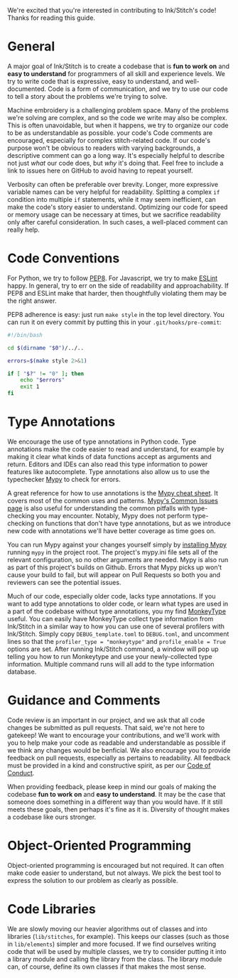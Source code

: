 We're excited that you're interested in contributing to Ink/Stitch's code!  Thanks for reading this guide.

General
=======

A major goal of Ink/Stitch is to create a codebase that is **fun to work on** and **easy to understand** for programmers of all skill and experience levels.  We try to write code that is expressive, easy to understand, and well-documented.  Code is a form of communication, and we try to use our code to tell a story about the problems we're trying to solve.

Machine embroidery is a challenging problem space.  Many of the problems we're solving are complex, and so the code we write may also be complex.  This is often unavoidable, but when it happens, we try to organize our code to be as understandable as possible.
your code's
Code comments are encouraged, especially for complex stitch-related code.  If our code's purpose won't be obvious to readers with varying backgrounds, a descriptive comment can go a long way.  It's especially helpful to describe not just _what_ our code does, but _why_ it's doing that.  Feel free to include a link to issues here on GitHub to avoid having to repeat yourself.

Verbosity can often be preferable over brevity.  Longer, more expressive variable names can be very helpful for readability.  Splitting a complex `if` condition into multiple `if` statements, while it may seem inefficient, can make the code's story easier to understand.  Optimizing our code for speed or memory usage can be necessary at times, but we sacrifice readability only after careful consideration.  In such cases, a well-placed comment can really help.

Code Conventions
================

For Python, we try to follow [PEP8](https://www.python.org/dev/peps/pep-0008/).  For Javascript, we try to make [ESLint](https://eslint.org) happy.  In general, try to err on the side of readability and approachability.  If PEP8 and ESLint make that harder, then thoughtfully violating them may be the right answer.

PEP8 adherence is easy: just run `make style` in the top level directory.  You can run it on every commit by putting this in your `.git/hooks/pre-commit`:

```bash
#!/bin/bash

cd $(dirname "$0")/../..

errors=$(make style 2>&1)

if [ "$?" != "0" ]; then
    echo "$errors"
    exit 1
fi
```

Type Annotations
================

We encourage the use of type annotations in Python code. 
Type annotations make the code easier to read and understand, for example by making it clear what kinds of data functions accept as arguments and return.
Editors and IDEs can also read this type information to power features like autocomplete.
Type annotations also allow us to use the typechecker [Mypy](https://mypy.readthedocs.io/en/stable/#) to check for errors.

A great reference for how to use annotations is the [Mypy cheat sheet](https://mypy.readthedocs.io/en/stable/cheat_sheet_py3.html).
It covers most of the common uses and patterns.
[Mypy's Common Issues page](https://mypy.readthedocs.io/en/stable/common_issues.html) is also useful for understanding the common pitfalls with type-checking you may encounter.
Notably, Mypy does not perform type-checking on functions that don't have type annotations, but as we introduce new code with annotations we'll have better coverage as time goes on.

You can run Mypy against your changes yourself simply by [installing Mypy](https://mypy.readthedocs.io/en/stable/getting_started.html#installing-and-running-mypy) running `mypy` in the project root.
The project's mypy.ini file sets all of the relevant configuration, so no other arguments are needed.
Mypy is also run as part of this project's builds on Github.
Errors that Mypy picks up won't cause your build to fail, but will appear on Pull Requests so both you and reviewers can see the potential issues.

Much of our code, especially older code, lacks type annotations.
If you want to add type annotations to older code, or learn what types are used in a part of the codebase without type annotations, you my find [MonkeyType](https://monkeytype.readthedocs.io/en/stable/) useful.
You can easily have MonkeyType collect type information from Ink/Stitch in a similar way to how you can use one of several profilers with Ink/Stitch.
Simply copy `DEBUG_template.toml` to `DEBUG.toml`, and uncomment lines so that the `profiler_type = "monkeytype"`
and `profile_enable = True` options are set.
After running Ink/Stitch command, a window will pop up telling you how to run Monkeytype and use your newly-collected type information.
Multiple command runs will all add to the type information database.

Guidance and Comments
=====================

Code review is an important in our project, and we ask that all code changes be submitted as pull requests.  That said, we're not here to gatekeep!  We want to encourage your contributions, and we'll work with you to help make your code as readable and understandable as possible if we think any changes would be benficial.  We also encourage you to provide feedback on pull requests, especially as pertains to readability.  All feedback must be provided in a kind and constructive spirit, as per our [Code of Conduct](CODE_OF_CONDUCT.md).

When providing feedback, please keep in mind our goals of making the codebase **fun to work on** and **easy to understand**.  It may be the case that someone does something in a different way than you would have.  If it still meets these goals, then perhaps it's fine as it is.  Diversity of thought makes a codebase like ours stronger.

Object-Oriented Programming
===========================
Object-oriented programming is encouraged but not required.  It can often make code easier to understand, but not always.  We pick the best tool to express the solution to our problem as clearly as possible.

Code Libraries
==============
We are slowly moving our heavier algorithms out of classes and into libraries (`lib/stitches`, for example).  This keeps our classes (such as those in `lib/elements`) simpler and more focused.  If we find ourselves writing code that will be used by multiple classes, we try to consider putting it into a library module and calling the library from the class.  The library module can, of course, define its own classes if that makes the most sense.

